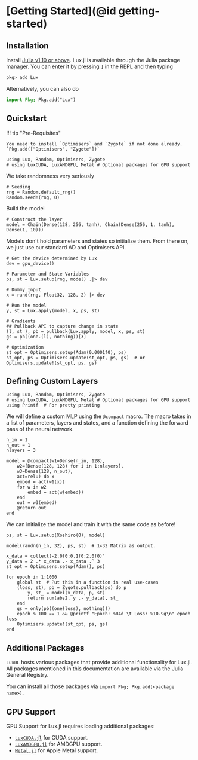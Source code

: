 # [Getting Started](@id getting-started)

## Installation

Install [Julia v1.10 or above](https://julialang.org/downloads/). Lux.jl is available
through the Julia package manager. You can enter it by pressing `]` in the REPL and then
typing

```julia
pkg> add Lux
```

Alternatively, you can also do

```julia
import Pkg; Pkg.add("Lux")
```

## Quickstart

!!! tip "Pre-Requisites"

    You need to install `Optimisers` and `Zygote` if not done already.
    `Pkg.add(["Optimisers", "Zygote"])`

```@example quickstart
using Lux, Random, Optimisers, Zygote
# using LuxCUDA, LuxAMDGPU, Metal # Optional packages for GPU support
```

We take randomness very seriously

```@example quickstart
# Seeding
rng = Random.default_rng()
Random.seed!(rng, 0)
```

Build the model

```@example quickstart
# Construct the layer
model = Chain(Dense(128, 256, tanh), Chain(Dense(256, 1, tanh), Dense(1, 10)))
```

Models don't hold parameters and states so initialize them. From there on, we just use our
standard AD and Optimisers API.

```@example quickstart
# Get the device determined by Lux
dev = gpu_device()

# Parameter and State Variables
ps, st = Lux.setup(rng, model) .|> dev

# Dummy Input
x = rand(rng, Float32, 128, 2) |> dev

# Run the model
y, st = Lux.apply(model, x, ps, st)

# Gradients
## Pullback API to capture change in state
(l, st_), pb = pullback(Lux.apply, model, x, ps, st)
gs = pb((one.(l), nothing))[3]

# Optimization
st_opt = Optimisers.setup(Adam(0.0001f0), ps)
st_opt, ps = Optimisers.update(st_opt, ps, gs)  # or Optimisers.update!(st_opt, ps, gs)
```

## Defining Custom Layers

```@example custom_compact
using Lux, Random, Optimisers, Zygote
# using LuxCUDA, LuxAMDGPU, Metal # Optional packages for GPU support
using Printf  # For pretty printing
```

We will define a custom MLP using the `@compact` macro. The macro takes in a list of
parameters, layers and states, and a function defining the forward pass of the neural
network.

```@example custom_compact
n_in = 1
n_out = 1
nlayers = 3

model = @compact(w1=Dense(n_in, 128),
    w2=[Dense(128, 128) for i in 1:nlayers],
    w3=Dense(128, n_out),
    act=relu) do x
    embed = act(w1(x))
    for w in w2
        embed = act(w(embed))
    end
    out = w3(embed)
    @return out
end
```

We can initialize the model and train it with the same code as before!

```@example custom_compact
ps, st = Lux.setup(Xoshiro(0), model)

model(randn(n_in, 32), ps, st)  # 1×32 Matrix as output.

x_data = collect(-2.0f0:0.1f0:2.0f0)'
y_data = 2 .* x_data .- x_data .^ 3
st_opt = Optimisers.setup(Adam(), ps)

for epoch in 1:1000
    global st  # Put this in a function in real use-cases
    (loss, st), pb = Zygote.pullback(ps) do p
        y, st_ = model(x_data, p, st)
        return sum(abs2, y .- y_data), st_
    end
    gs = only(pb((one(loss), nothing)))
    epoch % 100 == 1 && @printf "Epoch: %04d \t Loss: %10.9g\n" epoch loss
    Optimisers.update!(st_opt, ps, gs)
end
```

## Additional Packages

`LuxDL` hosts various packages that provide additional functionality for Lux.jl. All
packages mentioned in this documentation are available via the Julia General Registry.

You can install all those packages via `import Pkg; Pkg.add(<package name>)`.

## GPU Support

GPU Support for Lux.jl requires loading additional packages:

* [`LuxCUDA.jl`](https://github.com/LuxDL/LuxCUDA.jl) for CUDA support.
* [`LuxAMDGPU.jl`](https://github.com/LuxDL/LuxAMDGPU.jl) for AMDGPU support.
* [`Metal.jl`](https://github.com/JuliaGPU/Metal.jl) for Apple Metal support.
